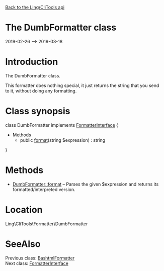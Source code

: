 [Back to the Ling/CliTools api](https://github.com/lingtalfi/CliTools/blob/master/doc/api/Ling/CliTools.md)



The DumbFormatter class
================
2019-02-26 --> 2019-03-18






Introduction
============

The DumbFormatter class.

This formatter does nothing special, it just returns the string that you send to it,
without doing any formatting.



Class synopsis
==============


class <span class="pl-k">DumbFormatter</span> implements [FormatterInterface](https://github.com/lingtalfi/CliTools/blob/master/doc/api/Ling/CliTools/Formatter/FormatterInterface.md) {

- Methods
    - public [format](https://github.com/lingtalfi/CliTools/blob/master/doc/api/Ling/CliTools/Formatter/DumbFormatter/format.md)(string $expression) : string

}






Methods
==============

- [DumbFormatter::format](https://github.com/lingtalfi/CliTools/blob/master/doc/api/Ling/CliTools/Formatter/DumbFormatter/format.md) &ndash; Parses the given $expression and returns its formatted/interpreted version.





Location
=============
Ling\CliTools\Formatter\DumbFormatter


SeeAlso
==============
Previous class: [BashtmlFormatter](https://github.com/lingtalfi/CliTools/blob/master/doc/api/Ling/CliTools/Formatter/BashtmlFormatter.md)<br>Next class: [FormatterInterface](https://github.com/lingtalfi/CliTools/blob/master/doc/api/Ling/CliTools/Formatter/FormatterInterface.md)<br>
